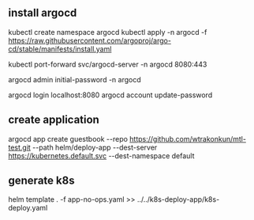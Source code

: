 ## install argocd
kubectl create namespace argocd
kubectl apply -n argocd -f https://raw.githubusercontent.com/argoproj/argo-cd/stable/manifests/install.yaml

kubectl port-forward svc/argocd-server -n argocd 8080:443

argocd admin initial-password -n argocd

argocd login localhost:8080
argocd account update-password

## create application
argocd app create guestbook --repo https://github.com/wtrakonkun/mtl-test.git --path helm/deploy-app --dest-server https://kubernetes.default.svc --dest-namespace default

## generate k8s
helm template . -f app-no-ops.yaml >> ../../k8s-deploy-app/k8s-deploy.yaml